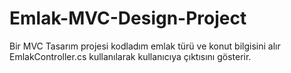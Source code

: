# Emlak-MVC-Design-Project
<p>Bir MVC Tasarım projesi kodladım emlak türü ve konut bilgisini alır EmlakController.cs kullanılarak kullanıcıya çıktısını gösterir.</p>
